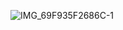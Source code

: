 ![IMG_69F935F2686C-1](https://github.com/Mohit-Jawale/top_150_lc/assets/61145739/205422ae-a485-4ede-a661-6191cea77416)
